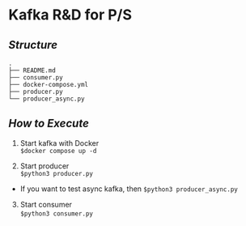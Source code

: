 # Kafka R&D for P/S


## _Structure_
```
.
├── README.md
├── consumer.py
├── docker-compose.yml
├── producer.py
└── producer_async.py
```
## _How to Execute_

1. Start kafka with Docker  
`$docker compose up -d`

2. Start producer  
`$python3 producer.py`
+ If you want to test async kafka, then `$python3 producer_async.py`

3. Start consumer  
`$python3 consumer.py`

